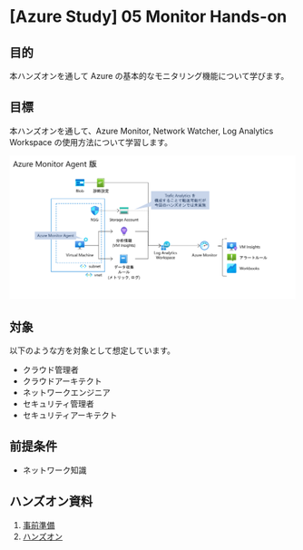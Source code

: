 # [Azure Study] 05 Monitor Hands-on

## 目的

本ハンズオンを通して Azure の基本的なモニタリング機能について学びます。

## 目標

本ハンズオンを通して、Azure Monitor, Network Watcher, Log Analytics Workspace の使用方法について学習します。

![完成状態](/docs/handout/images/ex00-0000-completed.png)

## 対象

以下のような方を対象として想定しています。

* クラウド管理者​
* クラウドアーキテクト​
* ネットワークエンジニア​
* セキュリティ管理者​
* セキュリティアーキテクト

## 前提条件

* ネットワーク知識

## ハンズオン資料

1. [事前準備](/docs/preparation/01-arm.md)
1. [ハンズオン](/docs/README.md)


